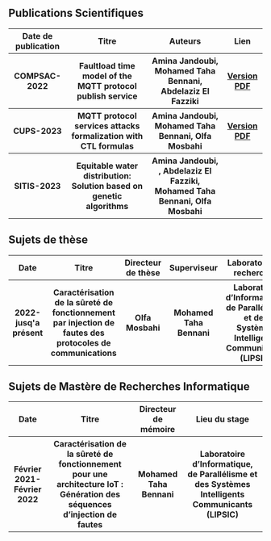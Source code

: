 <h2>
  Publications Scientifiques
</h2>
<table>
  <tr>
    <th>Date de publication</th>
    <th>Titre</th>
   <th>Auteurs</th>
   <th>Lien</th>
  </tr>
  <tr>
    <th>COMPSAC-2022</th>
    <th>Faultload time model of the MQTT protocol publish service</th>
   <th>Amina Jandoubi, Mohamed Taha Bennani, Abdelaziz El Fazziki</th>
   <th><a href="https://ieeexplore.ieee.org/document/9842499?denied=">Version PDF</a></th>
  </tr>
  <tr>
    <th>CUPS-2023</th>
    <th>MQTT protocol services attacks formalization with CTL formulas</th>
   <th>Amina Jandoubi, Mohamed Taha Bennani, Olfa Mosbahi</th>
   <th><a href="https://www.researchgate.net/publication/376238360_MQTT_protocol_services_attacks_formalization_with_CTL_formulas">Version PDF</a></th>
  </tr>
   <tr>
    <th>SITIS-2023</th>
    <th>Equitable water distribution: Solution based on genetic algorithms
</th>
   <th>Amina Jandoubi, , Abdelaziz El Fazziki, Mohamed Taha Bennani, Olfa Mosbahi</th>
   <th></th>
  </tr>
</table>

<h2>
  Sujets de thèse
</h2>

<table>
  <tr>
    <th>Date</th>
    <th>Titre</th>
    <th>Directeur de thèse</th>
   <th>Superviseur</th>
   <th>Laboratoire de recherches</th>
  </tr>
   <tr>
      <th>2022-jusq'a présent</th>
    <th>Caractérisation de la sûreté de fonctionnement par injection de fautes des protocoles de communications
</th>
    <th>Olfa Mosbahi</th>
   <th>Mohamed Taha Bennani</th>
   <th>Laboratoire d’Informatique, de Parallélisme et des Systèmes Intelligents Communicants (LIPSIC)</th>
  </tr>
</table>
<h2>
  Sujets de Mastère de Recherches Informatique
</h2>

<table>
  <tr>
      <th>Date</th>
    <th>Titre</th>
   <th>Directeur de mémoire</th>
   <th>Lieu du stage</th>
  </tr>
   <tr>
       <th>Février 2021-Février 2022</th>
    <th>Caractérisation de la sûreté de
fonctionnement pour une architecture
IoT : Génération des séquences
d’injection de fautes
</th>
   <th>Mohamed Taha Bennani</th>
   <th>Laboratoire d’Informatique, de Parallélisme et des Systèmes Intelligents Communicants (LIPSIC)</th>
  </tr>
</table>




